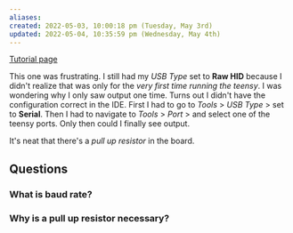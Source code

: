```yaml
---
aliases: 
created: 2022-05-03, 10:00:18 pm (Tuesday, May 3rd)
updated: 2022-05-04, 10:35:59 pm (Wednesday, May 4th)
---
```

[Tutorial page](https://www.pjrc.com/teensy/tutorial3.html)

This one was frustrating.
I still had my *USB Type* set to **Raw HID** because I didn't realize that was only for the *very first time running the teensy*.
I was wondering why I only saw output one time.
Turns out I didn't have the configuration correct in the IDE.
First I had to go to *Tools* > *USB Type* > set to **Serial**.
Then I had to navigate to *Tools* > *Port* > and select one of the teensy ports.
Only then could I finally see output.

It's neat that there's a *pull up resistor* in the board.

## Questions
### What is baud rate?

### Why is a pull up resistor necessary?